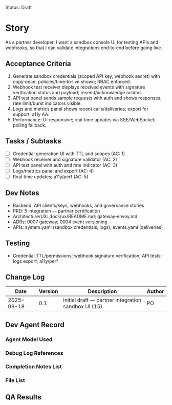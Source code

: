 Status: Draft

# Story
As a partner developer,
I want a sandbox console UI for testing APIs and webhooks,
so that I can validate integrations end‑to‑end before going live.

## Acceptance Criteria
1. Generate sandbox credentials (scoped API key, webhook secret) with copy‑once; policies/time‑to‑live shown; RBAC enforced.
2. Webhook test receiver displays received events with signature verification status and payload; resend/acknowledge actions.
3. API test panel sends sample requests with auth and shows responses; rate limit/burst indicators visible.
4. Logs and metrics panel shows recent calls/deliveries; export for support; a11y AA.
5. Performance: UI responsive; real‑time updates via SSE/WebSocket; polling fallback.

## Tasks / Subtasks
- [ ] Credential generation UI with TTL and scopes (AC: 1)
- [ ] Webhook receiver and signature validator (AC: 2)
- [ ] API test panel with auth and rate indicator (AC: 3)
- [ ] Logs/metrics panel and export (AC: 4)
- [ ] Real‑time updates; a11y/perf (AC: 5)

## Dev Notes
- Backend: API clients/keys, webhooks, and governance stories
- PRD: 5 integration — partner certification
- Architecture/UX: docs/ux/README.md; gateway‑envoy.md
- ADRs: 0007 gateway; 0004 event versioning
- APIs: system.yaml (sandbox credentials, logs), events.yaml (deliveries)

## Testing
- Credential TTL/permissions; webhook signature verification; API tests; logs export; a11y/perf

## Change Log
| Date       | Version | Description                                         | Author |
|------------|---------|-----------------------------------------------------|--------|
| 2025-09-18 | 0.1     | Initial draft — partner integration sandbox UI (15) | PO     |

## Dev Agent Record

### Agent Model Used
<record at implementation time>

### Debug Log References
<links at implementation time>

### Completion Notes List
<notes at implementation time>

### File List
<files at implementation time>

## QA Results
<QA to fill>

